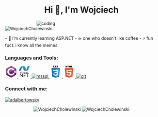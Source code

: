 <h1 align="center">Hi 👋, I'm Wojciech</h1>
<img align="right" alt="coding" width="400" src="https://user-images.githubusercontent.com/55389276/140866485-8fb1c876-9a8f-4d6a-98dc-08c4981eaf70.gif">
<p align="left"> <img src="https://komarev.com/ghpvc/?username=WojciechCholewinski&label=Profile%20views&color=0e75b6&style=flat" alt="WojciechCholewinski" /> </p>
- 🌱 I’m currently learning ASP.NET
- ☕ one who doesn't like coffee
- ⚡ fun fuct: i know all the memes
<h3 align="left">Languages and Tools:</h3>
<p align="left"> 
<a href="https://www.w3schools.com/cs/" target="_blank" rel="noreferrer"> <img src="https://raw.githubusercontent.com/devicons/devicon/master/icons/csharp/csharp-original.svg" alt="csharp" width="40" height="40"/> </a> 
<a href="https://dotnet.microsoft.com/" target="_blank" rel="noreferrer"> <img src="https://raw.githubusercontent.com/devicons/devicon/master/icons/dot-net/dot-net-original-wordmark.svg" alt="dotnet" width="40" height="40"/> </a> 
<a href="https://www.microsoft.com/en-us/sql-server" target="_blank" rel="noreferrer"> <img src="https://www.svgrepo.com/show/303229/microsoft-sql-server-logo.svg" alt="mssql" width="40" height="40"/> </a> 
<a href="https://www.w3schools.com/css/" target="_blank" rel="noreferrer"> <img src="https://raw.githubusercontent.com/devicons/devicon/master/icons/css3/css3-original-wordmark.svg" alt="css3" width="40" height="40"/> </a> 
<a href="https://www.w3.org/html/" target="_blank" rel="noreferrer"> <img src="https://raw.githubusercontent.com/devicons/devicon/master/icons/html5/html5-original-wordmark.svg" alt="html5" width="40" height="40"/> </a>
<a href="https://git-scm.com/" target="_blank" rel="noreferrer"> <img src="https://www.vectorlogo.zone/logos/git-scm/git-scm-icon.svg" alt="git" width="40" height="40"/> </a> 
</p>
<h3 align="left">Connect with me:</h3>
<p align="left">
<a href="https://www.instagram.com/adalbertowsky" target="blank"><img align="center" src="https://raw.githubusercontent.com/rahuldkjain/github-profile-readme-generator/master/src/images/icons/Social/instagram.svg" alt="adalbertowsky" height="30" width="40" /></a>
</p>
<p align="center">
<img width="450" height="200" src="https://github-readme-streak-stats.herokuapp.com/?user=WojciechCholewinski&" alt="WojciechCholewinski"/>
<img width="350" height="200" src="https://github-readme-stats.vercel.app/api/top-langs?username=WojciechCholewinski&show_icons=true&locale=en&layout=compact" alt="WojciechCholewinski"/>
</p>
